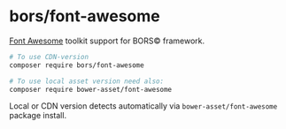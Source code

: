 # bors/font-awesome

[Font Awesome](http://fontawesome.io/) toolkit support for BORS© framework.

```bash
# To use CDN-version
composer require bors/font-awesome

# To use local asset version need also:
composer require bower-asset/font-awesome
```

Local or CDN version detects automatically via `bower-asset/font-awesome` package install.
